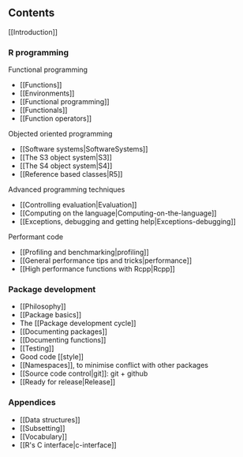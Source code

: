## Contents

[[Introduction]]

### R programming

Functional programming
  * [[Functions]]
  * [[Environments]]
  * [[Functional programming]]
  * [[Functionals]]
  * [[Function operators]]

Objected oriented programming
  * [[Software systems|SoftwareSystems]]
  * [[The S3 object system|S3]]
  * [[The S4 object system|S4]]
  * [[Reference based classes|R5]]

Advanced programming techniques
  * [[Controlling evaluation|Evaluation]]
  * [[Computing on the language|Computing-on-the-language]]
  * [[Exceptions, debugging and getting help|Exceptions-debugging]]

Performant code
  * [[Profiling and benchmarking|profiling]]
  * [[General performance tips and tricks|performance]]
  * [[High performance functions with Rcpp|Rcpp]]

### Package development

  * [[Philosophy]]
  * [[Package basics]]
  * The [[Package development cycle]]
  * [[Documenting packages]]
  * [[Documenting functions]]
  * [[Testing]]
  * Good code [[style]]
  * [[Namespaces]], to minimise conflict with other packages
  * [[Source code control|git]]: git + github
  * [[Ready for release|Release]]

### Appendices

* [[Data structures]]
* [[Subsetting]]
* [[Vocabulary]]
* [[R's C interface|c-interface]]

